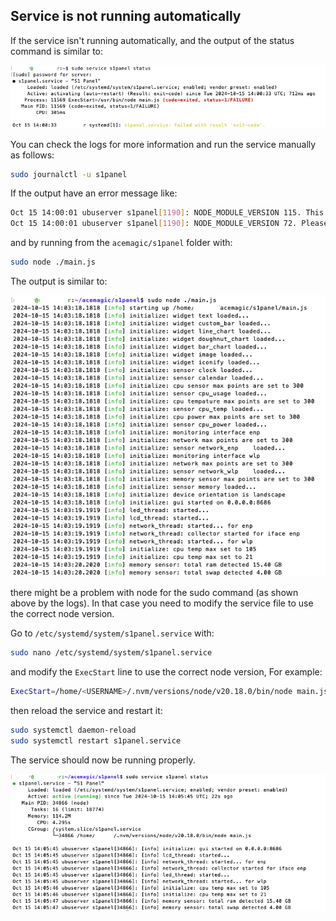 ## Service is not running automatically

If the service isn't running automatically, and the output of the status command is similar to:

<img src="status_error.png" alt="First Image" width="auto"/>

You can check the logs for more information and run the service manually as follows:

```bash
sudo journalctl -u s1panel
```

If the output have an error message like:

```bash
Oct 15 14:00:01 ubuserver s1panel[1190]: NODE_MODULE_VERSION 115. This version of Node.js requires
Oct 15 14:00:01 ubuserver s1panel[1190]: NODE_MODULE_VERSION 72. Please try re-compiling or re-installing
```
    
and by running from the `acemagic/s1panel` folder with:

```bash
sudo node ./main.js
```
    
The output is similar to:

<img src="out.png" alt="First Image" width="auto"/>

there might be a problem with node for the sudo command (as shown above by the logs). In that case you need to modify the service file to use the correct node version.

Go to `/etc/systemd/system/s1panel.service` with:
    
```bash
sudo nano /etc/systemd/system/s1panel.service
```

and modify the `ExecStart` line to use the correct node version, For example:

```bash
ExecStart=/home/<USERNAME>/.nvm/versions/node/v20.18.0/bin/node main.js
```

then reload the service and restart it:

```bash
sudo systemctl daemon-reload
sudo systemctl restart s1panel.service
```
The service should now be running properly.

<img src="status_ok.png" alt="First Image" width="auto"/>

